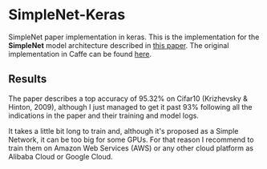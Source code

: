 # SimpleNet-Keras

SimpleNet paper implementation in keras. This is the implementation for the **SimpleNet** model architecture described in [this paper](https://arxiv.org/ftp/arxiv/papers/1608/1608.06037.pdf). The original implementation in Caffe can be found [here](https://github.com/Coderx7/SimpleNet).

## Results

The paper describes a top accuracy of 95.32% on Cifar10 (Krizhevsky & Hinton, 2009), although I just managed to get it past 93% following all the indications in the paper and their training and model logs.

It takes a little bit long to train and, although it's proposed as a Simple Network, it can be too big for some GPUs. For that reason I recommend to train them on Amazon Web Services (AWS) or any other cloud platform as Alibaba Cloud or Google Cloud. 
